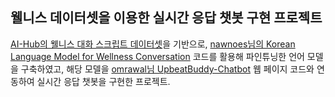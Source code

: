 ## 웰니스 데이터셋을 이용한 실시간 응답 챗봇 구현 프로젝트

[AI-Hub의 웰니스 대화 스크립트 데이터셋](https://aihub.or.kr/aihubdata/data/view.do?currMenu=120&topMenu=100&aihubDataSe=extrldata&dataSetSn=267)을 기반으로, [nawnoes님의 Korean Language Model for Wellness Conversation](https://github.com/nawnoes/WellnessConversation-LanguageModel) 코드를 활용해 파인튜닝한 언어 모델을 구축하였고, 해당 모델을 [omrawal님 UpbeatBuddy-Chatbot](https://github.com/omrawal/UpbeatBuddy-Chatbot) 웹 페이지 코드와 연동하여 실시간 응답 챗봇을 구현한 프로젝트.

